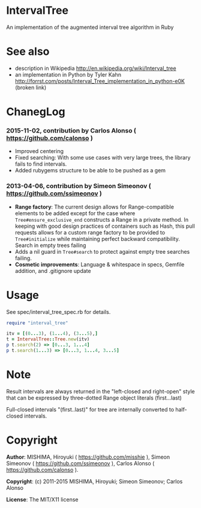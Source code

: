 # IntervalTree
An implementation of the augmented interval tree algorithm in Ruby

# See also
* description in Wikipedia http://en.wikipedia.org/wiki/Interval_tree
* an implementation in Python by Tyler Kahn http://forrst.com/posts/Interval_Tree_implementation_in_python-e0K (broken link)

# ChanegLog

### 2015-11-02, contribution by Carlos Alonso ( https://github.com/calonso )
* Improved centering
* Fixed searching: With some use cases with very large trees, the library fails to find intervals.
* Added rubygems structure to be able to be pushed as a gem  

### 2013-04-06, contribution by Simeon Simeonov ( https://github.com/ssimeonov )
* **Range factory**: The current design allows for Range-compatible elements to be added except for the case where `Tree#ensure_exclusive_end` constructs a Range in a private method. In keeping with good design practices of containers such as Hash, this pull requests allows for a custom range factory to be provided to `Tree#initialize` while maintaining perfect backward compatibility.
Search in empty trees failing
* Adds a nil guard in `Tree#search` to protect against empty tree searches failing.
* **Cosmetic improvements**: Language & whitespace in specs, Gemfile addition, and .gitignore update

# Usage
See spec/interval_tree_spec.rb for details.
```ruby
require "interval_tree"

itv = [(0...3), (1...4), (3...5),]
t = IntervalTree::Tree.new(itv)
p t.search(2) => [0...3, 1...4]
p t.search(1...3) => [0...3, 1...4, 3...5]
```

# Note
Result intervals are always returned
in the "left-closed and right-open" style that can be expressed
by three-dotted Range object literals (first...last)

Full-closed intervals "(first..last)" for tree are internally
converted to half-closed intervals.

# Copyright
**Author**: MISHIMA, Hiroyuki ( https://github.com/misshie ),  Simeon Simeonov ( https://github.com/ssimeonov ), Carlos Alonso ( https://github.com/calonso ).

**Copyright**: (c) 2011-2015 MISHIMA, Hiroyuki; Simeon Simeonov; Carlos Alonso  

**License**: The MIT/X11 license

